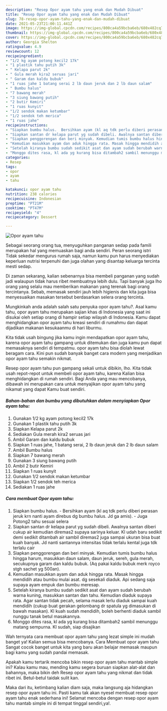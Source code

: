 ```yaml
---
description: "Resep Opor ayam tahu yang enak dan Mudah Dibuat"
title: "Resep Opor ayam tahu yang enak dan Mudah Dibuat"
slug: 78-resep-opor-ayam-tahu-yang-enak-dan-mudah-dibuat
date: 2021-05-23T21:00:11.441Z
image: https://img-global.cpcdn.com/recipes/800ca4a59bcba6eb/680x482cq70/opor-ayam-tahu-foto-resep-utama.jpg
thumbnail: https://img-global.cpcdn.com/recipes/800ca4a59bcba6eb/680x482cq70/opor-ayam-tahu-foto-resep-utama.jpg
cover: https://img-global.cpcdn.com/recipes/800ca4a59bcba6eb/680x482cq70/opor-ayam-tahu-foto-resep-utama.jpg
author: Georgia Shelton
ratingvalue: 4.9
reviewcount: 12
recipeingredient:
- "1/2 kg ayam potong kecil2 17k"
- "1 plastik tahu putih 3k"
- " Kelapa parut 2k"
- " Gula merah kira2 seruas jari"
- " Garam dan kaldu bubuk"
- "1 ruas jahe 1 batang serai 2 lb daun jeruk dan 2 lb daun salam"
- " Bumbu halus"
- "7 bawang merah"
- "3 siung bawang putih"
- "2 butir Kemiri"
- "1 ruas kunyit"
- "1/2 sendok makan ketumbar"
- "1/2 sendok teh merica"
- "1 ruas jahe"
recipeinstructions:
- "Siapkan bumbu halus.  Bersihkan ayam (kl aq tdk perlu diberi perasan jeruk krn nanti ayam direbus dg bumbu halus. Jd ga amis).  Juga Potong2 tahu sesuai selera"
- "Siapkan santan dr kelapa parut yg sudah dibeli. Awalnya santan diberi cukup air kemudian diremas2 supaya sarinya keluar. Kl udah baru sedikit demi sedikit ditambah air sambil diremas2 juga sampai ukuran bisa buat kuah banyak. Jd nanti santannya intensitas tidak terlalu kental juga tdk terlalu cair"
- "Siapkan penggorengan dan beri minyak. Kemudian tumis bumbu halus hingga harum, masukkan daun salam, daun jeruk, sereh, gula merah, secukupnya garam dan kaldu bubuk. (Aq pakai kaldu bubuk merk royco stgh sachet yg 500an)."
- "Kemudian masukkan ayam dan aduk hingga rata. Masak hingga mendidih atau bumbu mulai asat. dg sesekali diaduk. Api sedang saja supaya ayam empuk dan bumbu meresap."
- "Setelah kiranya bumbu sudah sedikit asat dan ayam sudah berubah warna kuning, masukkan santan dan tahu. Kemudian diaduk supaya rata. Agar santan tidak pecah, selama masak lerlu diaduk sampai kuah mendidih (cukup buat gerakan gelombang dr spatula yg dimasukan di bawah masakan). Kl kuah sudah mendidih, boleh berhenti diaduk sambil nunggu tanak betul masakannya."
- "Monggo dites rasa, kl ada yg kurang bisa ditambah2 sambil menunggu matang sempurna. Kl sudah, siap disajikan"
categories:
- Resep
tags:
- opor
- ayam
- tahu

katakunci: opor ayam tahu 
nutrition: 238 calories
recipecuisine: Indonesian
preptime: "PT21M"
cooktime: "PT47M"
recipeyield: "4"
recipecategory: Dessert

---
```



![Opor ayam tahu](https://img-global.cpcdn.com/recipes/800ca4a59bcba6eb/680x482cq70/opor-ayam-tahu-foto-resep-utama.jpg)

Sebagai seorang orang tua, menyuguhkan panganan sedap pada famili merupakan hal yang memuaskan bagi anda sendiri. Peran seorang istri Tidak sekedar mengurus rumah saja, namun kamu pun harus menyediakan keperluan nutrisi terpenuhi dan juga olahan yang disantap keluarga tercinta mesti sedap.

Di zaman  sekarang, kalian sebenarnya bisa membeli panganan yang sudah jadi walaupun tidak harus ribet membuatnya lebih dulu. Tapi banyak juga lho orang yang selalu mau memberikan makanan yang terenak bagi orang tercintanya. Sebab, memasak sendiri jauh lebih higienis dan kita juga bisa menyesuaikan masakan tersebut berdasarkan selera orang tercinta. 



Mungkinkah anda adalah salah satu penyuka opor ayam tahu?. Asal kamu tahu, opor ayam tahu merupakan sajian khas di Indonesia yang saat ini disukai oleh setiap orang di hampir setiap wilayah di Indonesia. Kamu dapat menghidangkan opor ayam tahu kreasi sendiri di rumahmu dan dapat dijadikan makanan kesukaanmu di hari liburmu.

Kita tidak usah bingung jika kamu ingin mendapatkan opor ayam tahu, karena opor ayam tahu gampang untuk ditemukan dan juga kamu pun dapat memasaknya sendiri di tempatmu. opor ayam tahu bisa diolah lewat beragam cara. Kini pun sudah banyak banget cara modern yang menjadikan opor ayam tahu semakin nikmat.

Resep opor ayam tahu pun gampang sekali untuk dibikin, lho. Kita tidak usah repot-repot untuk membeli opor ayam tahu, karena Kalian bisa menghidangkan di rumah sendiri. Bagi Anda yang mau mencobanya, dibawah ini merupakan cara untuk menyajikan opor ayam tahu yang nikamat yang dapat Kamu buat sendiri.

<!--inarticleads1-->

##### Bahan-bahan dan bumbu yang dibutuhkan dalam menyiapkan Opor ayam tahu:

1. Gunakan 1/2 kg ayam potong kecil2 17k
1. Gunakan 1 plastik tahu putih 3k
1. Siapkan  Kelapa parut 2k
1. Sediakan  Gula merah kira2 seruas jari
1. Ambil  Garam dan kaldu bubuk
1. Siapkan 1 ruas jahe, 1 batang serai, 2 lb daun jeruk dan 2 lb daun salam
1. Ambil  Bumbu halus
1. Siapkan 7 bawang merah
1. Gunakan 3 siung bawang putih
1. Ambil 2 butir Kemiri
1. Siapkan 1 ruas kunyit
1. Gunakan 1/2 sendok makan ketumbar
1. Siapkan 1/2 sendok teh merica
1. Sediakan 1 ruas jahe




<!--inarticleads2-->

##### Cara membuat Opor ayam tahu:

1. Siapkan bumbu halus.  - Bersihkan ayam (kl aq tdk perlu diberi perasan jeruk krn nanti ayam direbus dg bumbu halus. Jd ga amis).  - Juga Potong2 tahu sesuai selera
1. Siapkan santan dr kelapa parut yg sudah dibeli. Awalnya santan diberi cukup air kemudian diremas2 supaya sarinya keluar. Kl udah baru sedikit demi sedikit ditambah air sambil diremas2 juga sampai ukuran bisa buat kuah banyak. Jd nanti santannya intensitas tidak terlalu kental juga tdk terlalu cair
1. Siapkan penggorengan dan beri minyak. Kemudian tumis bumbu halus hingga harum, masukkan daun salam, daun jeruk, sereh, gula merah, secukupnya garam dan kaldu bubuk. (Aq pakai kaldu bubuk merk royco stgh sachet yg 500an).
1. Kemudian masukkan ayam dan aduk hingga rata. Masak hingga mendidih atau bumbu mulai asat. dg sesekali diaduk. Api sedang saja supaya ayam empuk dan bumbu meresap.
1. Setelah kiranya bumbu sudah sedikit asat dan ayam sudah berubah warna kuning, masukkan santan dan tahu. Kemudian diaduk supaya rata. Agar santan tidak pecah, selama masak lerlu diaduk sampai kuah mendidih (cukup buat gerakan gelombang dr spatula yg dimasukan di bawah masakan). Kl kuah sudah mendidih, boleh berhenti diaduk sambil nunggu tanak betul masakannya.
1. Monggo dites rasa, kl ada yg kurang bisa ditambah2 sambil menunggu matang sempurna. Kl sudah, siap disajikan




Wah ternyata cara membuat opor ayam tahu yang lezat simple ini mudah banget ya! Kalian semua bisa mencobanya. Cara Membuat opor ayam tahu Sangat cocok banget untuk kita yang baru akan belajar memasak maupun bagi kamu yang sudah pandai memasak.

Apakah kamu tertarik mencoba bikin resep opor ayam tahu mantab simple ini? Kalau kamu mau, mending kamu segera buruan siapkan alat-alat dan bahannya, maka bikin deh Resep opor ayam tahu yang nikmat dan tidak ribet ini. Betul-betul taidak sulit kan. 

Maka dari itu, ketimbang kalian diam saja, maka langsung aja hidangkan resep opor ayam tahu ini. Pasti kamu tak akan nyesel membuat resep opor ayam tahu enak sederhana ini! Selamat mencoba dengan resep opor ayam tahu mantab simple ini di tempat tinggal sendiri,ya!.

